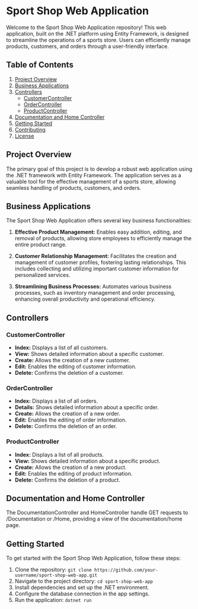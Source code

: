 # Sport Shop Web Application

Welcome to the Sport Shop Web Application repository! This web application, built on the .NET platform using Entity Framework, is designed to streamline the operations of a sports store. Users can efficiently manage products, customers, and orders through a user-friendly interface.

## Table of Contents

1. [Project Overview](#project-overview)
2. [Business Applications](#business-applications)
3. [Controllers](#controllers)
    - [CustomerController](#customercontroller)
    - [OrderController](#ordercontroller)
    - [ProductController](#productcontroller)
4. [Documentation and Home Controller](#documentation-and-home-controller)
5. [Getting Started](#getting-started)
6. [Contributing](#contributing)
7. [License](#license)

## Project Overview

The primary goal of this project is to develop a robust web application using the .NET framework with Entity Framework. The application serves as a valuable tool for the effective management of a sports store, allowing seamless handling of products, customers, and orders.

## Business Applications

The Sport Shop Web Application offers several key business functionalities:

1. **Effective Product Management:** Enables easy addition, editing, and removal of products, allowing store employees to efficiently manage the entire product range.

2. **Customer Relationship Management:** Facilitates the creation and management of customer profiles, fostering lasting relationships. This includes collecting and utilizing important customer information for personalized services.

3. **Streamlining Business Processes:** Automates various business processes, such as inventory management and order processing, enhancing overall productivity and operational efficiency.

## Controllers

### CustomerController

- **Index:** Displays a list of all customers.
- **View:** Shows detailed information about a specific customer.
- **Create:** Allows the creation of a new customer.
- **Edit:** Enables the editing of customer information.
- **Delete:** Confirms the deletion of a customer.

### OrderController

- **Index:** Displays a list of all orders.
- **Details:** Shows detailed information about a specific order.
- **Create:** Allows the creation of a new order.
- **Edit:** Enables the editing of order information.
- **Delete:** Confirms the deletion of an order.

### ProductController

- **Index:** Displays a list of all products.
- **View:** Shows detailed information about a specific product.
- **Create:** Allows the creation of a new product.
- **Edit:** Enables the editing of product information.
- **Delete:** Confirms the deletion of a product.

## Documentation and Home Controller

The DocumentationController and HomeController handle GET requests to /Documentation or /Home, providing a view of the documentation/home page.

## Getting Started

To get started with the Sport Shop Web Application, follow these steps:

1. Clone the repository: `git clone https://github.com/your-username/sport-shop-web-app.git`
2. Navigate to the project directory: `cd sport-shop-web-app`
3. Install dependencies and set up the .NET environment.
4. Configure the database connection in the app settings.
5. Run the application: `dotnet run`

